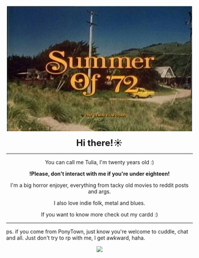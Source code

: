 <p align="center">
  <img src="https://raw.githubusercontent.com/F1umen/F1umen/main/d4a4fa1ffeb1d9d2d4087102a9a9e33b.jpg" width="500"><br>
</p>

<p align="center"><strong style="font-size: 24px;">Hi there!☀️</strong></p>

<hr>

<div align="center">
  <p>You can call me Tulia, I'm twenty years old :)</p>
  <p><strong>!Please, don't interact with me if you're under eighteen!</strong></p>
  <p>I'm a big horror enjoyer, everything from tacky old movies to reddit posts and args.</p>
  <p>I also love indie folk, metal and blues.</p>
  <p>If you want to know more check out my cardd :)</p>
</div>

<hr>  

<p>ps. if you come from PonyTown, just know you're welcome to cuddle, chat and all. Just don't try to rp with me, I get awkward, haha.</p>

<p align="center">
  <img src="(https://i.imgur.com/oCi9uJa.gif)" width="500"><br>
</p>


